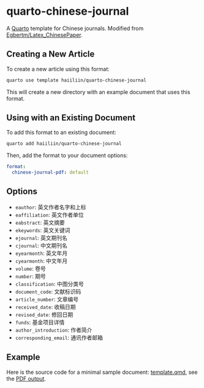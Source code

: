 # quarto-chinese-journal

A [Quarto](https://quarto.org/) template for Chinese journals. Modified from [Egbertm/Latex_ChinesePaper](https://github.com/Egbertm/Latex_ChinesePaper).

## Creating a New Article

To create a new article using this format:

```bash
quarto use template haiiliin/quarto-chinese-journal
```

This will create a new directory with an example document that uses this format.

## Using with an Existing Document

To add this format to an existing document:

```bash
quarto add haiiliin/quarto-chinese-journal
```

Then, add the format to your document options:

```yaml
format:
  chinese-journal-pdf: default
```

## Options

- `eauthor`: 英文作者名字和上标
- `eaffiliation`: 英文作者单位
- `eabstract`: 英文摘要
- `ekeywords`: 英文关键词
- `ejournal`: 英文期刊名
- `cjournal`: 中文期刊名
- `eyearmonth`: 英文年月
- `cyearmonth`: 中文年月
- `volume`: 卷号
- `number`: 期号
- `classification`: 中图分类号
- `document_code`: 文献标识码
- `article_number`: 文章编号
- `received_date`: 收稿日期
- `revised_date`: 修回日期
- `funds`: 基金项目详情
- `author_introduction`: 作者简介
- `corresponding_email`: 通讯作者邮箱

## Example

Here is the source code for a minimal sample document: [template.qmd](template.qmd), see the [PDF output](template.pdf).
